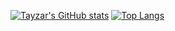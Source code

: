 [![Tayzar's GitHub stats](https://github-readme-stats.vercel.app/api?username=tayzar-tznw)](https://github.com/anuraghazra/github-readme-stats)
[![Top Langs](https://github-readme-stats.vercel.app/api/top-langs/?username=tayzar-tznw&langs_count=8&layout=compact&theme=radical)](https://github.com/anuraghazra/github-readme-stats)
